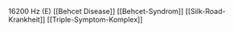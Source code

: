 16200 Hz (E)
[[Behcet Disease]]
[[Behcet-Syndrom]]
[[Silk-Road-Krankheit]]
[[Triple-Symptom-Komplex]]